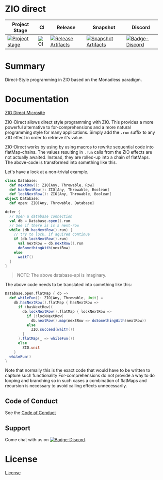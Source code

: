 # ZIO direct

| Project Stage | CI | Release | Snapshot | Discord |
| --- | --- | --- | --- | --- |
| [![Project stage][Badge-Stage]][Link-Stage-Page] | ![CI][Badge-CI] | [![Release Artifacts][Badge-SonatypeReleases]][Link-SonatypeReleases] | [![Snapshot Artifacts][Badge-SonatypeSnapshots]][Link-SonatypeSnapshots] | [![Badge-Discord]][Link-Discord] |

# Summary
Direct-Style programming in ZIO based on the Monadless paradigm.


# Documentation
[ZIO Direct Microsite](https://zio.github.io/zio-direct/)

ZIO-Direct allows direct style programming with ZIO. This provides a more powerful alternative to for-comprehensions and a more natural programming style for many applications. Simply add the `.run` suffix to any ZIO effect in order to retrieve it's value.

ZIO-Direct works by using by using macros to rewrite sequential code into flatMap-chains. The values resulting in `.run` calls from the ZIO effects are not actually awaited. Instead, they are rolled-up into a chain of flatMaps. The above-code is transformed into something like this.

Let's have a look at a non-trivial example.

```scala
class Database:
  def nextRow(): ZIO[Any, Throwable, Row]
  def hasNextRow(): ZIO[Any, Throwable, Boolean]
  def lockNextRow(): ZIO[Any, Throwable, Boolean]
object Database:
  def open: ZIO[Any, Throwable, Database]

defer {
  // Open a database connection
  val db = Database.open().run
  // See if there is is a next-row
  while (db.hasNextRow().run) {
    // try to lock, if aquired continue
    if (db.lockNextRow().run)
      val nextRow = db.nextRow().run
      doSomethingWith(nextRow)
    else
      waitT()
  }
}
```
> NOTE: The above database-api is imaginary.

The above code needs to be translated into something like this:

```scala
Database.open.flatMap { db =>
  def whileFun(): ZIO[Any, Throwable, Unit] =
    db.hasNextRow().flatMap { hasNextRow =>
      if (hasNextRow)(
        db.lockNextRow().flatMap { lockNextRow =>
          if (!lockNextRow)
            db.nextRow().map(nextRow => doSomethingWith(nextRow))
          else
            ZIO.succeed(waitT())
        }
      ).flatMap(_ => whileFun())
      else
        ZIO.unit
    }
  whileFun()
}
```

Note that normally this is the exact code that would have to be written to capture such functionality For-comprehensions do not provide a way to do looping and branching so in such cases
a combination of flatMaps and recursion is necessary to avoid calling effects unnecessarily.


## Code of Conduct

See the [Code of Conduct](https://zio.github.io/zio-direct/docs/about/about_coc)

## Support

Come chat with us on [![Badge-Discord]][Link-Discord].


# License
[License](LICENSE)

[Badge-SonatypeReleases]: https://img.shields.io/nexus/r/https/oss.sonatype.org/dev.zio/zio-direct_2.12.svg "Sonatype Releases"
[Badge-SonatypeSnapshots]: https://img.shields.io/nexus/s/https/oss.sonatype.org/dev.zio/zio-direct_2.12.svg "Sonatype Snapshots"
[Badge-Discord]: https://img.shields.io/discord/629491597070827530?logo=discord "chat on discord"
[Badge-CI]: https://github.com/zio/zio-direct/workflows/CI/badge.svg
[Link-SonatypeReleases]: https://oss.sonatype.org/content/repositories/releases/dev/zio/zio-direct_2.12/ "Sonatype Releases"
[Link-SonatypeSnapshots]: https://oss.sonatype.org/content/repositories/snapshots/dev/zio/zio-direct_2.12/ "Sonatype Snapshots"
[Link-Discord]: https://discord.gg/2ccFBr4 "Discord"
[Badge-Stage]: https://img.shields.io/badge/Project%20Stage-Development-yellowgreen.svg
[Link-Stage-Page]: https://github.com/zio/zio/wiki/Project-Stages

